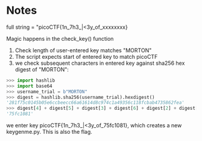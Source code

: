 # Notes

full string = "picoCTF{1n_7h3_|<3y_of_xxxxxxxx}

Magic happens in the check_key() function

1. Check length of user-entered key matches "MORTON"
2. The script expects start of entered key to match picoCTF
3. we check subsequent characters in entered key against sha256 hex digest of "MORTON":

```python
>>> import hashlib
>>> import base64
>>> username_trial = b"MORTON"
>>> digest = hashlib.sha256(username_trial).hexdigest()
'281f75c0145b05e6ccbeecc66a61614d8c974c1a49356c118fcbab4735862fea'
>>> digest[4] + digest[5] + digest[3] + digest[6] + digest[2] + digest[7] + digest[1] + digest[8]
'75fc1081'

```

we enter key picoCTF{1n_7h3_|<3y_of_75fc1081}, which creates a new keygenme.py.  This is also the flag.
